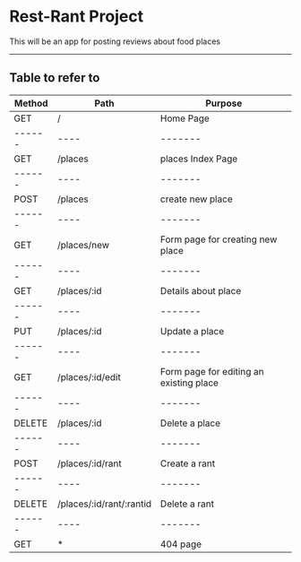 # Rest-Rant Project
This will be an app for posting reviews about food places
***
## Table to refer to 
|Method|Path|Purpose|
|------|----|-------|
|GET|/|Home Page
|------|----|-------|
|GET|/places|places Index Page|
|------|----|-------|
|POST|/places|create new place|
|------|----|-------|
|GET|/places/new|Form page for creating new place
|------|----|-------|
|GET|/places/:id|Details about place|
|------|----|-------|
|PUT|/places/:id|Update a place|
|------|----|-------|
|GET|/places/:id/edit|Form page for editing an existing place|
|------|----|-------|
|DELETE|/places/:id|Delete a place|
|------|----|-------|
|POST|/places/:id/rant|Create a rant|
|------|----|-------|
|DELETE|/places/:id/rant/:rantid|Delete a rant|
|------|----|-------|
|GET|*|404 page|